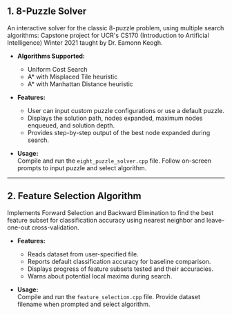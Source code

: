 
## 1. 8-Puzzle Solver

An interactive solver for the classic 8-puzzle problem, using multiple search algorithms:
Capstone project for UCR's CS170 (Introduction to Artificial Intelligence) Winter 2021 taught by Dr. Eamonn Keogh.

- **Algorithms Supported:**  
  - Uniform Cost Search  
  - A* with Misplaced Tile heuristic  
  - A* with Manhattan Distance heuristic

- **Features:**  
  - User can input custom puzzle configurations or use a default puzzle.  
  - Displays the solution path, nodes expanded, maximum nodes enqueued, and solution depth.  
  - Provides step-by-step output of the best node expanded during search.

- **Usage:**  
  Compile and run the `eight_puzzle_solver.cpp` file. Follow on-screen prompts to input puzzle and select algorithm.

---

## 2. Feature Selection Algorithm

Implements Forward Selection and Backward Elimination to find the best feature subset for classification accuracy using nearest neighbor and leave-one-out cross-validation.

- **Features:**  
  - Reads dataset from user-specified file.  
  - Reports default classification accuracy for baseline comparison.  
  - Displays progress of feature subsets tested and their accuracies.  
  - Warns about potential local maxima during search.

- **Usage:**  
  Compile and run the `feature_selection.cpp` file. Provide dataset filename when prompted and select algorithm.
